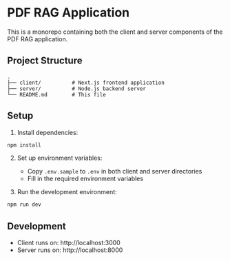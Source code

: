 # PDF RAG Application

This is a monorepo containing both the client and server components of the PDF RAG application.

## Project Structure

```
.
├── client/          # Next.js frontend application
├── server/          # Node.js backend server
└── README.md        # This file
```

## Setup

1. Install dependencies:

```bash
npm install
```

2. Set up environment variables:

   - Copy `.env.sample` to `.env` in both client and server directories
   - Fill in the required environment variables

3. Run the development environment:

```bash
npm run dev
```

## Development

- Client runs on: http://localhost:3000
- Server runs on: http://localhost:8000
